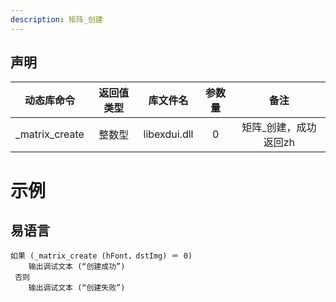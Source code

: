 ```yaml
---
description: 矩阵_创建
---
```





## 声明

|动态库命令| 返回值类型|库文件名|参数量| 备注|
|:--:|:--:|:--:|:--:|:--:|
| _matrix_create |  整数型 |  libexdui.dll | 0 | 矩阵_创建，成功返回zh |


# 示例

## 易语言

```basic
如果 (_matrix_create (hFont，dstImg) ＝ 0)
    输出调试文本 (“创建成功”)
 否则
    输出调试文本 (“创建失败”)
```


